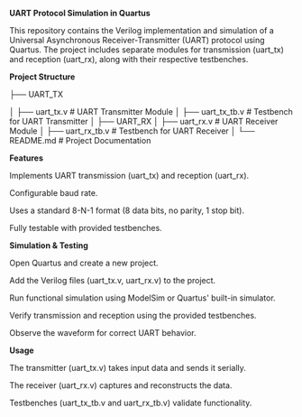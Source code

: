**UART Protocol Simulation in Quartus**

This repository contains the Verilog implementation and simulation of a Universal Asynchronous Receiver-Transmitter (UART) protocol using Quartus. The project includes separate modules for transmission (uart_tx) and reception (uart_rx), along with their respective testbenches.

**Project Structure**

├── UART_TX

│   ├── uart_tx.v        # UART Transmitter Module
│   ├── uart_tx_tb.v     # Testbench for UART Transmitter
│
├── UART_RX
│   ├── uart_rx.v        # UART Receiver Module
│   ├── uart_rx_tb.v     # Testbench for UART Receiver
│
└── README.md            # Project Documentation

**Features**

Implements UART transmission (uart_tx) and reception (uart_rx).

Configurable baud rate.

Uses a standard 8-N-1 format (8 data bits, no parity, 1 stop bit).

Fully testable with provided testbenches.

**Simulation & Testing**

Open Quartus and create a new project.

Add the Verilog files (uart_tx.v, uart_rx.v) to the project.

Run functional simulation using ModelSim or Quartus' built-in simulator.

Verify transmission and reception using the provided testbenches.

Observe the waveform for correct UART behavior.

**Usage**

The transmitter (uart_tx.v) takes input data and sends it serially.

The receiver (uart_rx.v) captures and reconstructs the data.

Testbenches (uart_tx_tb.v and uart_rx_tb.v) validate functionality.
